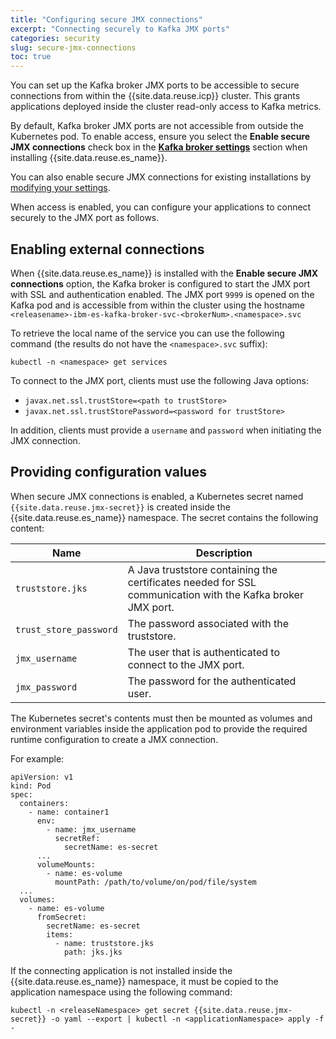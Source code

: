 ```yaml
---
title: "Configuring secure JMX connections"
excerpt: "Connecting securely to Kafka JMX ports"
categories: security
slug: secure-jmx-connections
toc: true
---
```



You can set up the Kafka broker JMX ports to be accessible to secure connections from within the {{site.data.reuse.icp}} cluster. This grants applications deployed inside the cluster read-only access to Kafka metrics.

By default, Kafka broker JMX ports are not accessible from outside the Kubernetes pod. To enable access, ensure you select the **Enable secure JMX connections** check box in the [**Kafka broker settings**](../../installing/configuring/#kafka-broker-settings) section when installing {{site.data.reuse.es_name}}.

You can also enable secure JMX connections for existing installations by [modifying your settings](../../administering/modifying-installation/).

When access is enabled, you can configure your applications to connect securely to the JMX port as follows.

## Enabling external connections

When {{site.data.reuse.es_name}} is installed with the **Enable secure JMX connections** option, the Kafka broker is configured to start the JMX port with SSL and authentication enabled. The JMX port `9999` is opened on the Kafka pod and is accessible from within the cluster using the hostname `<releasename>-ibm-es-kafka-broker-svc-<brokerNum>.<namespace>.svc`

To retrieve the local name of the service you can use the following command (the results do not have the `<namespace>.svc` suffix):

`kubectl -n <namespace> get services`

To connect to the JMX port, clients must use the following Java options:

- `javax.net.ssl.trustStore=<path to trustStore>`
- `javax.net.ssl.trustStorePassword=<password for trustStore>`

In addition, clients must provide a `username` and `password` when initiating the JMX connection.

## Providing configuration values

When secure JMX connections is enabled, a Kubernetes secret named `{{site.data.reuse.jmx-secret}}` is created inside the {{site.data.reuse.es_name}} namespace. The secret contains the following content:

| Name | Description |
|---|---|
|`truststore.jks` | A Java truststore containing the certificates needed for SSL communication with the Kafka broker JMX port. |
|`trust_store_password` | The password associated with the truststore.
|`jmx_username` | The user that is authenticated to connect to the JMX port.
|`jmx_password` | The password for the authenticated user.

The Kubernetes secret's contents must then be mounted as volumes and environment variables inside the application pod to provide the required runtime configuration to create a JMX connection.

For example:

```
apiVersion: v1
kind: Pod
spec:
  containers:
    - name: container1
      env:
        - name: jmx_username
          secretRef:
            secretName: es-secret
      ...
      volumeMounts:
        - name: es-volume
          mountPath: /path/to/volume/on/pod/file/system
  ...
  volumes:
    - name: es-volume
      fromSecret:
        secretName: es-secret
        items:
          - name: truststore.jks
            path: jks.jks
```


If the connecting application is not installed inside the {{site.data.reuse.es_name}} namespace, it must be copied to the application namespace using the following command:

```
kubectl -n <releaseNamespace> get secret {{site.data.reuse.jmx-secret}} -o yaml --export | kubectl -n <applicationNamespace> apply -f -
```
